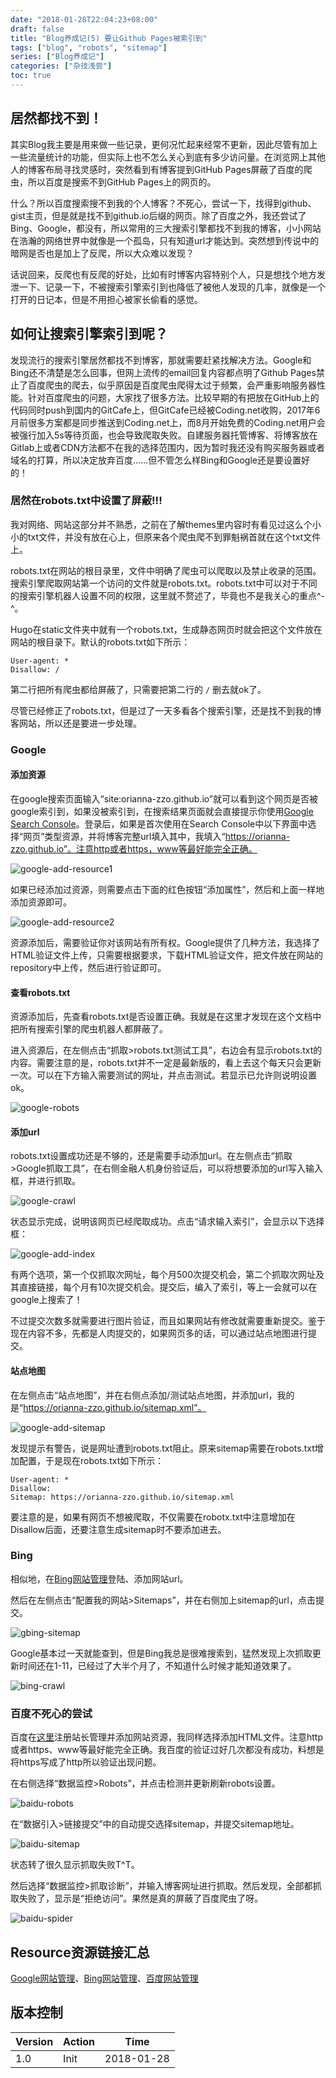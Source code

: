 ```yaml
---
date: "2018-01-28T22:04:23+08:00"
draft: false
title: "Blog养成记(5) 要让Github Pages被索引到"
tags: ["blog", "robots", "sitemap"]
series: ["Blog养成记"]
categories: ["杂技浅尝"]
toc: true
---
```




## 居然都找不到！

其实Blog我主要是用来做一些记录，更何况忙起来经常不更新，因此尽管有加上一些流量统计的功能，但实际上也不怎么关心到底有多少访问量。在浏览网上其他人的博客布局寻找灵感时，突然看到有博客提到GitHub Pages屏蔽了百度的爬虫，所以百度是搜索不到GitHub Pages上的网页的。

什么？所以百度搜索搜不到我的个人博客？不死心，尝试一下，找得到github、gist主页，但是就是找不到github.io后缀的网页。除了百度之外，我还尝试了Bing、Google，都没有，所以常用的三大搜索引擎都找不到我的博客，小小网站在浩瀚的网络世界中就像是一个孤岛，只有知道url才能达到。突然想到传说中的暗网是否也是加上了反爬，所以大众难以发现？

话说回来，反爬也有反爬的好处，比如有时博客内容特别个人，只是想找个地方发泄一下、记录一下，不被搜索引擎索引到也降低了被他人发现的几率，就像是一个打开的日记本，但是不用担心被家长偷看的感觉。

## 如何让搜索引擎索引到呢？

发现流行的搜索引擎居然都找不到博客，那就需要赶紧找解决方法。Google和Bing还不清楚是怎么回事，但网上流传的email回复内容都点明了Github Pages禁止了百度爬虫的爬去，似乎原因是百度爬虫爬得太过于频繁，会严重影响服务器性能。针对百度爬虫的问题，大家找了很多方法。比较早期的有把放在GitHub上的代码同时push到国内的GitCafe上，但GitCafe已经被Coding.net收购，2017年6月前很多方案都是同步推送到Coding.net上，而8月开始免费的Coding.net用户会被强行加入5s等待页面，也会导致爬取失败。自建服务器托管博客、将博客放在Gitlab上或者CDN方法都不在我的选择范围内，因为暂时我还没有购买服务器或者域名的打算，所以决定放弃百度……但不管怎么样Bing和Google还是要设置好的！

### 居然在robots.txt中设置了屏蔽!!!

我对网络、网站这部分并不熟悉，之前在了解themes里内容时有看见过这么个小小的txt文件，并没有放在心上，但原来各个爬虫爬不到罪魁祸首就在这个txt文件上。

robots.txt在网站的根目录里，文件中明确了爬虫可以爬取以及禁止收录的范围。搜索引擎爬取网站第一个访问的文件就是robots.txt。robots.txt中可以对于不同的搜索引擎机器人设置不同的权限，这里就不赘述了，毕竟也不是我关心的重点^-^。

Hugo在static文件夹中就有一个robots.txt，生成静态网页时就会把这个文件放在网站的根目录下。默认的robots.txt如下所示：

```
User-agent: *
Disallow: /
```

第二行把所有爬虫都给屏蔽了，只需要把第二行的 `/` 删去就ok了。

尽管已经修正了robots.txt，但是过了一天多看各个搜索引擎，还是找不到我的博客网站，所以还是要进一步处理。

### Google

#### 添加资源

在google搜索页面输入“site:orianna-zzo.github.io”就可以看到这个网页是否被google索引到，如果没被索引到，在搜索结果页面就会直接提示你使用[Google Search Console](www.google.com/webmasters/)。登录后，如果是首次使用在Search Console中以下界面中选择“网页”类型资源，并将博客完整url填入其中，我填入“https://orianna-zzo.github.io”。注意http或者https，www等最好能完全正确。

![google-add-resource1](/images/blog/2018-01/google-add-resource1.png)

如果已经添加过资源，则需要点击下面的红色按钮“添加属性”，然后和上面一样地添加资源即可。

![google-add-resource2](/images/blog/2018-01/google-add-resource2.png)

资源添加后，需要验证你对该网站有所有权。Google提供了几种方法，我选择了HTML验证文件上传，只需要根据要求，下载HTML验证文件，把文件放在网站的repository中上传，然后进行验证即可。

#### 查看robots.txt

资源添加后，先查看robots.txt是否设置正确。我就是在这里才发现在这个文档中把所有搜索引擎的爬虫机器人都屏蔽了。

进入资源后，在左侧点击“抓取>robots.txt测试工具”，右边会有显示robots.txt的内容。需要注意的是，robots.txt并不一定是最新版的，看上去这个每天只会更新一次。可以在下方输入需要测试的网址，并点击测试。若显示已允许则说明设置ok。

![google-robots](/images/blog/2018-01/google-robots.png)

#### 添加url

robots.txt设置成功还是不够的，还是需要手动添加url。在左侧点击“抓取>Google抓取工具”，在右侧金融人机身份验证后，可以将想要添加的url写入输入框，并进行抓取。

![google-crawl](/images/blog/2018-01/google-crawl.png)

状态显示完成，说明该网页已经爬取成功。点击“请求输入索引”，会显示以下选择框：

![google-add-index](/images/blog/2018-01/google-add-index.png)

有两个选项，第一个仅抓取次网址，每个月500次提交机会，第二个抓取次网址及其直接链接，每个月有10次提交机会。提交后，编入了索引，等上一会就可以在google上搜索了！

不过提交次数多就需要进行图片验证，而且如果网站有修改就需要重新提交。鉴于现在内容不多，先都是人肉提交的，如果网页多的话，可以通过站点地图进行提交。

#### 站点地图

在左侧点击“站点地图”，并在右侧点添加/测试站点地图，并添加url，我的是“https://orianna-zzo.github.io/sitemap.xml”。

![google-add-sitemap](/images/blog/2018-01/google-add-sitemap.png)

发现提示有警告，说是网址遭到robots.txt阻止。原来sitemap需要在robots.txt增加配置，于是现在robots.txt如下所示：

```
User-agent: *
Disallow: 
Sitemap: https://orianna-zzo.github.io/sitemap.xml
```

要注意的是，如果有网页不想被爬取，不仅需要在robotx.txt中注意增加在Disallow后面，还要注意生成sitemap时不要添加进去。

### Bing

相似地，在[Bing网站管理](https://www.bing.com/webmaster/home)登陆、添加网站url。

然后在左侧点击“配置我的网站>Sitemaps”，并在右侧加上sitemap的url，点击提交。

![gbing-sitemap](/images/blog/2018-01/bing-sitemap.png)

Google基本过一天就能查到，但是Bing我总是很难搜索到，猛然发现上次抓取更新时间还在1-11，已经过了大半个月了，不知道什么时候才能知道效果了。

![bing-crawl](/images/blog/2018-01/bing-crawl.png)

### 百度不死心的尝试

百度在[这里](https://ziyuan.baidu.com/site/)注册站长管理并添加网站资源，我同样选择添加HTML文件。注意http或者https、www等最好能完全正确。我百度的验证过好几次都没有成功，料想是将https写成了http所以验证出现问题。

在右侧选择“数据监控>Robots”，并点击检测并更新刷新robots设置。

![baidu-robots](/images/blog/2018-01/baidu-robots.png)

在“数据引入>链接提交”中的自动提交选择sitemap，并提交sitemap地址。

![baidu-sitemap](/images/blog/2018-01/baidu-sitemap.png)

状态转了很久显示抓取失败T^T。

然后选择“数据监控>抓取诊断”，并输入博客网址进行抓取。然后发现，全部都抓取失败了，显示是“拒绝访问”。果然是真的屏蔽了百度爬虫了呀。

![baidu-spider](/images/blog/2018-01/baidu-spider.png)


## Resource资源链接汇总

[Google网站管理](www.google.com/webmasters/)、[Bing网站管理](https://www.bing.com/webmaster/home)、[百度网站管理](https://ziyuan.baidu.com/site/)

## 版本控制

| Version | Action | Time       |
| ------- | ------ | ---------- |
| 1.0     | Init   | 2018-01-28 |